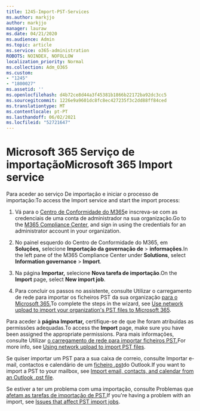 ```yaml
---
title: 1245-Import-PST-Services
ms.author: markjjo
author: markjjo
manager: lauraw
ms.date: 04/21/2020
ms.audience: Admin
ms.topic: article
ms.service: o365-administration
ROBOTS: NOINDEX, NOFOLLOW
localization_priority: Normal
ms.collection: Adm_O365
ms.custom:
- "1245"
- "1800027"
ms.assetid: ''
ms.openlocfilehash: d4b72ce8d44a3f45381b1866b22172ba92dc3cc5
ms.sourcegitcommit: 1226e9a9601dc8fc8ec427235f3c2dd88ff84ced
ms.translationtype: MT
ms.contentlocale: pt-PT
ms.lasthandoff: 06/02/2021
ms.locfileid: "52721647"
---
```

# <a name="microsoft-365-import-service"></a><span data-ttu-id="57aa9-102">Microsoft 365 Serviço de importação</span><span class="sxs-lookup"><span data-stu-id="57aa9-102">Microsoft 365 Import service</span></span>

<span data-ttu-id="57aa9-103">Para aceder ao serviço De importação e iniciar o processo de importação:</span><span class="sxs-lookup"><span data-stu-id="57aa9-103">To access the Import service and start the import process:</span></span>

1. <span data-ttu-id="57aa9-104">Vá para o [Centro de Conformidade do M365](https://compliance.microsoft.com/)e inscreva-se com as credenciais de uma conta de administrador na sua organização.</span><span class="sxs-lookup"><span data-stu-id="57aa9-104">Go to the [M365 Compliance Center](https://compliance.microsoft.com/), and sign in using the credentials for an administrator account in your organization.</span></span>

1. <span data-ttu-id="57aa9-105">No painel esquerdo do Centro de Conformidade do M365, em **Soluções,** selecione **Importação da governação de**  >  **informações**.</span><span class="sxs-lookup"><span data-stu-id="57aa9-105">In the left pane of the M365 Compliance Center under **Solutions**, select **Information governance** > **Import**.</span></span>

1. <span data-ttu-id="57aa9-106">Na página **Importar,** selecione **Nova tarefa de importação**.</span><span class="sxs-lookup"><span data-stu-id="57aa9-106">On the **Import** page, select **New import job**.</span></span>

1. <span data-ttu-id="57aa9-107">Para concluir os passos no assistente, consulte Utilizar o carregamento de rede para importar os ficheiros PST da sua organização [para o Microsoft 365.](/compliance/use-network-upload-to-import-pst-files)</span><span class="sxs-lookup"><span data-stu-id="57aa9-107">To complete the steps in the wizard, see [Use network upload to import your organization's PST files to Microsoft 365](/compliance/use-network-upload-to-import-pst-files).</span></span>

<span data-ttu-id="57aa9-108">Para aceder à **página Importar,** certifique-se de que lhe foram atribuídas as permissões adequadas.</span><span class="sxs-lookup"><span data-stu-id="57aa9-108">To access the **Import** page, make sure you have been assigned the appropriate permissions.</span></span> <span data-ttu-id="57aa9-109">Para mais informações, consulte Utilizar [o carregamento de rede para importar ficheiros PST.](/microsoft-365/compliance/importing-pst-files-to-office-365#using-network-upload-to-import-pst-files)</span><span class="sxs-lookup"><span data-stu-id="57aa9-109">For more info, see [Using network upload to import PST files](/microsoft-365/compliance/importing-pst-files-to-office-365#using-network-upload-to-import-pst-files).</span></span>

<span data-ttu-id="57aa9-110">Se quiser importar um PST para a sua caixa de correio, consulte Importar e-mail, contactos e calendário de um [ficheiro .pst](https://support.office.com/article/import-email-contacts-and-calendar-from-an-outlook-pst-file-431a8e9a-f99f-4d5f-ae48-ded54b3440ac)do Outlook.</span><span class="sxs-lookup"><span data-stu-id="57aa9-110">If you want to import a PST to your mailbox, see [Import email, contacts, and calendar from an Outlook .pst file](https://support.office.com/article/import-email-contacts-and-calendar-from-an-outlook-pst-file-431a8e9a-f99f-4d5f-ae48-ded54b3440ac).</span></span>

<span data-ttu-id="57aa9-111">Se estiver a ter um problema com uma importação, consulte Problemas que [afetam as tarefas de importação de PST.](/office365/troubleshoot/pst-import-service/issues-with-pst-import-job)</span><span class="sxs-lookup"><span data-stu-id="57aa9-111">If you're having a problem with an import, see [Issues that affect PST import jobs](/office365/troubleshoot/pst-import-service/issues-with-pst-import-job).</span></span>

